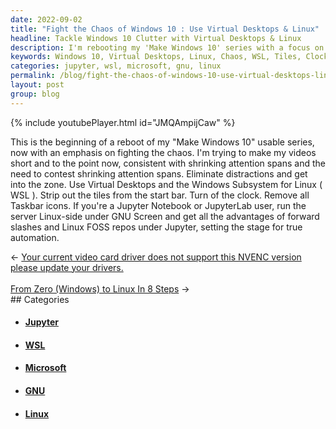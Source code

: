 ```yaml
---
date: 2022-09-02
title: "Fight the Chaos of Windows 10 : Use Virtual Desktops & Linux"
headline: Tackle Windows 10 Clutter with Virtual Desktops & Linux
description: I'm rebooting my 'Make Windows 10' series with a focus on fighting chaos. To stay organized, I'm recommending Virtual Desktops, WSL, and removing tiles, clock, and Taskbar icons. For Jupyter Notebook or JupyterLab users, I'm suggesting running the server Linux-side under GNU. Join me in my journey to a more organized Windows 10 experience!
keywords: Windows 10, Virtual Desktops, Linux, Chaos, WSL, Tiles, Clock, Taskbar Icons, Jupyter Notebook, JupyterLab, GNU
categories: jupyter, wsl, microsoft, gnu, linux
permalink: /blog/fight-the-chaos-of-windows-10-use-virtual-desktops-linux/
layout: post
group: blog
---
```



{% include youtubePlayer.html id="JMQAmpijCaw" %}

This is the beginning of a reboot of my "Make Windows 10" usable series, now
with an emphasis on fighting the chaos. I'm trying to make my videos short and
to the point now, consistent with shrinking attention spans and the need to
contest shrinking attention spans. Eliminate distractions and get into the
zone. Use Virtual Desktops and the Windows Subsystem for Linux ( WSL ). Strip
out the tiles from the start bar. Turn of the clock. Remove all Taskbar icons.
If you're a Jupyter Notebook or JupyterLab user, run the server Linux-side
under GNU Screen and get all the advantages of forward slashes and Linux FOSS
repos under Jupyter, setting the stage for true automation.


<div class="arrow-links"><div class="post-nav-prev"><span class="arrow">&larr;&nbsp;</span><a href="/blog/your-current-video-card-driver-does-not-support-this-nvenc-version-please-update-your-drivers/">Your current video card driver does not support this NVENC version please update your drivers.</a></div> &nbsp; <div class="post-nav-next"><a href="/blog/from-zero-windows-to-linux-in-8-steps/">From Zero (Windows) to Linux In 8 Steps</a><span class="arrow">&nbsp;&rarr;</span></div></div>
## Categories

<ul>
<li><h4><a href='/jupyter/'>Jupyter</a></h4></li>
<li><h4><a href='/wsl/'>WSL</a></h4></li>
<li><h4><a href='/microsoft/'>Microsoft</a></h4></li>
<li><h4><a href='/gnu/'>GNU</a></h4></li>
<li><h4><a href='/linux/'>Linux</a></h4></li></ul>